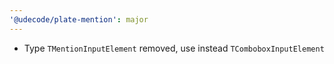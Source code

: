 ```yaml
---
'@udecode/plate-mention': major
---
```


- Type `TMentionInputElement` removed, use instead `TComboboxInputElement`

